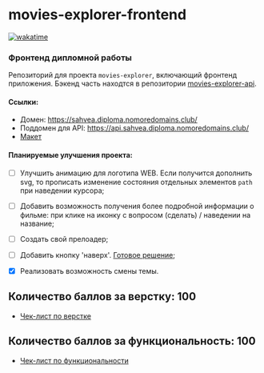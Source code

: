 # movies-explorer-frontend
[![wakatime](https://wakatime.com/badge/github/sahvea/movies-explorer-frontend.svg)](https://wakatime.com/badge/github/sahvea/movies-explorer-frontend)
### Фронтенд дипломной работы

Репозиторий для проекта `movies-explorer`, включающий фронтенд приложения.
Бэкенд часть находтся в репозитории [movies-explorer-api](https://github.com/sahvea/movies-explorer-api).



#### Ссылки:
* Домен: https://sahvea.diploma.nomoredomains.club/
* Поддомен для API: https://api.sahvea.diploma.nomoredomains.club/
* [Макет](https://www.figma.com/file/XV9NidOXI88yYJJ6YbFRc4/Diploma-final?node-id=891%3A3857)


#### Планируемые улучшения проекта:
- [ ] Улучшить анимацию для логотипа WEB. Если получится дополнить svg, то прописать изменение состояния отдельных элементов `path` при наведении курсора;
- [ ] Добавить возможность получения более подробной информации о фильме: при клике на иконку с вопросом (сделать) / наведении на название;
- [ ] Создать свой прелоадер;
- [ ] Добавить кнопку 'наверх'. [Готовое решение](https://www.npmjs.com/package/react-scroll-up-button);
- [x] Реализовать возможность смены темы.


## Количество баллов за верстку: 100
* [Чек-лист по верстке](https://github.com/sahvea/movies-explorer-frontend/pull/1#issuecomment-9289427177)

## Количество баллов за функциональность: 100
* [Чек-лист по функциональности](https://github.com/sahvea/movies-explorer-frontend/pull/2#issuecomment-945771117)

